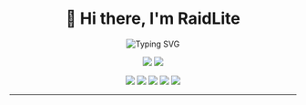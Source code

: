 <h1 align="center">👋 Hi there, I'm RaidLite</h1>

<p align="center">
  <img src="https://readme-typing-svg.demolab.com?font=Fira+Code&pause=1000&center=true&vCenter=true&width=435&lines=Groovy+%7C+Python+%7C+Automation+fan;Open-source+developer;Building+useful+tools" alt="Typing SVG" />
</p>

<p align="center">
  <img src="https://github-readme-stats.vercel.app/api?username=RaidLite&show_icons=true&theme=tokyonight" />
  <img src="https://github-readme-streak-stats.herokuapp.com/?user=RaidLite&theme=tokyonight" />
</p>

<p align="center">
  <img src="https://img.shields.io/badge/Groovy-4298B8?style=for-the-badge&logo=apachegroovy&logoColor=white" />
  <img src="https://img.shields.io/badge/Python-3776AB?style=for-the-badge&logo=python&logoColor=white" />
  <img src="https://img.shields.io/badge/Jenkins-D24939?style=for-the-badge&logo=jenkins&logoColor=white" />
  <img src="https://img.shields.io/badge/Linux-FCC624?style=for-the-badge&logo=linux&logoColor=black" />
  <img src="https://img.shields.io/badge/GitHub-181717?style=for-the-badge&logo=github&logoColor=white" />
</p>

---
